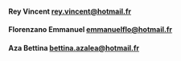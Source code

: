 #### Rey Vincent rey.vincent@hotmail.fr

#### Florenzano Emmanuel emmanuelflo@hotmail.fr

#### Aza Bettina  bettina.azalea@hotmail.fr
